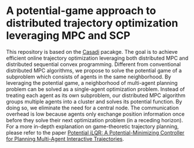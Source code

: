 # A potential-game approach to distributed trajectory optimization leveraging MPC and SCP
This repository is based on the [Casadi](https://web.casadi.org/) pacakge. The goal is to achieve efficient online trajectory optimization leveraging both distributed MPC and distributed sequential convex programming. Different from conventional distributed MPC algorithms, we propose to solve the potential game of a subproblem which consists of agents in the same neighborhood. By leveraging the potential game, a neighborhood of multi-agent planning problem can be solved as a single-agent optimization problem. Instead of treating each agent as its own subproblem, our distributed MPC algorithm groups multiple agents into a cluster and solves its potential function. By doing so, we eliminate the need for a central node. The communication overhead is low because agents only exchange position information once before they solve their next optimization problem (in a receding horizon). For a more in-depth explanation on game-theoretic trajectory planning, please refer to the paper [Potential iLQR: A Potential-Minimizing Controller for Planning Multi-Agent Interactive Trajectories](https://arxiv.org/abs/2107.04926).
